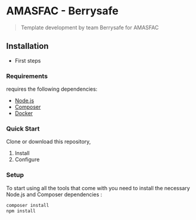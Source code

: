 # AMASFAC - Berrysafe
  
>Template development by team Berrysafe for AMASFAC

## Installation

* First steps

### Requirements

requires the following dependencies:

* [Node.js](https://nodejs.org/)
* [Composer](https://getcomposer.org/)
* [Docker](https://www.docker.com)

### Quick Start

Clone or download this repository,

1. Install
2. Configure

### Setup

To start using all the tools that come with you need to install the necessary Node.js and Composer dependencies :

``` sh
composer install 
npm install
```

